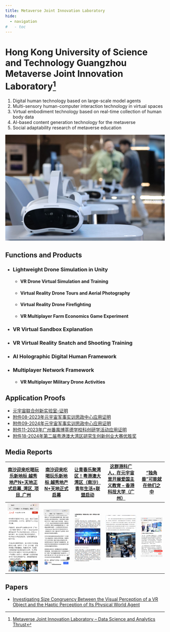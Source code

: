 ```yaml
---
title: Metaverse Joint Innovation Laboratory
hide:
  - navigation
#   - toc
---
```

<!-- # 香港科技大学广州元宇宙联合创新实验室[^1]

1. 基于大规模模型智能体的数字人技术
2. 虚拟空间中的多感官人机交互技术
3. 基于人体数据实时采集的虚拟体现技术
4. 基于人工智能的元宇宙内容生成技术
5. 元宇宙教学的社会适应性研究

![1735145107029](image/index/1735145107029.jpg)

## 功能以及产品

- ### Unity轻量级无人机仿真

    * #### VR无人机虚拟仿真和培训
    * #### 虚拟现实无人机环游世界和航拍
    * #### 虚拟现实无人机灭火
    * #### VR多人农场经济学博弈实验

- ### VR虚拟沙盘讲解
- ### VR虚拟现实拼抢和射击训练
- ### AI全息数字人框架
- ### 多人网络框架

    * #### VR多人军事无人机活动 -->

# Hong Kong University of Science and Technology Guangzhou Metaverse Joint Innovation Laboratory[^1]

1. Digital human technology based on large-scale model agents
2. Multi-sensory human-computer interaction technology in virtual spaces
3. Virtual embodiment technology based on real-time collection of human body data
4. AI-based content generation technology for the metaverse
5. Social adaptability research of metaverse education

![1735145107029](image/index/1735145107029.jpg)

## Functions and Products

- ### Lightweight Drone Simulation in Unity

  * #### VR Drone Virtual Simulation and Training
  * #### Virtual Reality Drone Tours and Aerial Photography
  * #### Virtual Reality Drone Firefighting
  * #### VR Multiplayer Farm Economics Game Experiment
- ### VR Virtual Sandbox Explanation
- ### VR Virtual Reality Snatch and Shooting Training
- ### AI Holographic Digital Human Framework
- ### Multiplayer Network Framework

  * #### VR Multiplayer Military Drone Activities

## Application Proofs

* [元宇宙联合创新实验室-证明](./元宇宙实验室成果/元宇宙联合创新实验室-证明.pdf)
* [附件08-2023年元宇宙军事实训思政中心应用证明](./元宇宙实验室成果/附件08-2023年元宇宙军事实训思政中心应用证明.pdf)
* [附件09-2024年元宇宙军事实训思政中心应用证明](./元宇宙实验室成果/附件09-2024年元宇宙军事实训思政中心应用证明%20.pdf)
* [附件11-2023年广州番禺博萃德学校科创研学活动应用证明](./元宇宙实验室成果/附件11-2023年广州番禺博萃德学校科创研学活动应用证明.pdf)
* [附件18-2024年第二届粤港澳大湾区研究生创新创业大赛优胜奖](./元宇宙实验室成果/附件18-2024年第二届粤港澳大湾区研究生创新创业大赛优胜奖.pdf)

## Media Reports

| [南沙迎来吃喝玩乐新地标 越秀地产N+天地正式启幕_湾区_项目_广州](https://www.sohu.com/a/775055083_100283120) | [南沙迎来吃喝玩乐新地标 越秀地产N+天地正式启幕](https://baijiahao.baidu.com/s?id=1797666141022783828) | [让青春乐聚湾区！粤港澳大湾区（南沙）青年生活+联盟启动](https://huacheng.gz-cmc.com/pages/2024/05/12/SF119648439c062bb0b7434d0e982230.html?channel=weixin) | [这群港科广人，在元宇宙里开展爱国主义教育 – 香港科技大学（广州）](https://www.hkust-gz.edu.cn/zh/2023/10/01/%e8%bf%99%e7%be%a4%e6%b8%af%e7%a7%91%e5%b9%bf%e4%ba%ba%ef%bc%8c%e5%9c%a8%e5%85%83%e5%ae%87%e5%ae%99%e9%87%8c%e5%bc%80%e5%b1%95%e7%88%b1%e5%9b%bd%e4%b8%bb%e4%b9%89%e6%95%99%e8%82%b2/) | [“独角兽”可能就在他们之中 ](https://huacheng.gz-cmc.com/pages/2024/05/08/6ac294f971af45da880660789d0ced53.html) |
| ------------------------------------------------------------------------------------------------------- | -------------------------------------------------------------------------------------------------- | ------------------------------------------------------------------------------------------------------------------------------------------------------- | ------------------------------------------------------------------------------------------------------------------------------------------------------------------------------------------------------------------------------------------------------------------------------------------------ | -------------------------------------------------------------------------------------------------------------- |
| ![1735110545554](image/index/1735110545554.png)                                                           | ![1735110559291](image/index/1735110559291.png)                                                      | ![1735110563194](image/index/1735110563194.png)                                                                                                           | ![1735110574177](image/index/1735110574177.png)                                                                                                                                                                                                                                                    | ![1735110569151](image/index/1735110569151.png)                                                                  |

## Papers

* [Investigating Size Congruency Between the Visual Perception of a VR Object and the Haptic Perception of Its Physical World Agent](https://arxiv.org/html/2408.08018v1)

[^1]: [Metaverse Joint Innovation Laboratory – Data Science and Analytics Thrust](https://dsa.hkust-gz.edu.cn/zh/research/labs-institutes/metaverse-joint-innovation-laboratory/)
